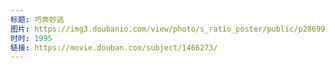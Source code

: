 ```yaml
---
标题: 巧奔妙逃
图片: https://img3.doubanio.com/view/photo/s_ratio_poster/public/p2869990227.jpg
时时: 1995
链接: https://movie.douban.com/subject/1466273/
---
```

